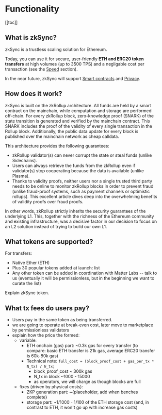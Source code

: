 # Functionality

[[toc]]

## What is zkSync?

zkSync is a trustless scaling solution for Ethereum. 

Today, you can use it for secure, user-friendly **ETH and ERC20 token transfers** at high volumes (up to 3500 TPS) and a negligable cost per transaction (see the [Speed](/faq/speed/) section).

In the near future, zkSync will support [Smart contracts](/faq/sc) and [Privacy](/faq/privacy).

## How does it work?

zkSync is built on the zkRollup architecture. All funds are held by a smart contract on the mainchain, while computation and storage are performed off-chain. For every zkRollup block, zero-knowledge proof (SNARK) of the state transition is generated and verified by the mainchain contract. This SNARK includes the proof of the validity of every single transaction in the Rollup block. Additionally, the public data update for every block is published over the mainchain network as cheap calldata.

This architecture provides the following guarantees:

- zkRollup validator(s) can never corrupt the state or steal funds (unlike Sidechains).
- Users can always retrieve the funds from the zkRollup even if validator(s) stop cooperating because the data is available (unlike Plasma).
- Thanks to validity proofs, neither users nor a single trusted third party needs to be online to monitor zkRollup blocks in order to prevent fraud (unlike fraud-proof systems, such as payment channels or optimistic rollups). This excellent article dives deep into the overwhelming benefits of validity proofs over fraud proofs.

In other words, zkRollup strictly inherits the security guarantees of the underlying L1. This, together with the richness of the Ethereum community and existing infrastructure, was a decisive factor in our decision to focus on an L2 solution instead of trying to build our own L1.

## What tokens are supported?

For transfers:

- Native Ether (ETH)
- Plus 30 popular tokens added at launch: list
- Any other token can be added in coordination with Matter Labs -- talk to us (eventually it will be permissionless, but in the beginning we want to curate the list)

Explain zkSync token.

## What tx fees do users pay?

- Users pay in the same token as being transferred.
- we are going to operate at break-even cost, later move to marketplace by permissionless validators
- explain how the price the formed:
    - variable:
        - ETH onchain (gas) part: ~0.3k gas for every transfer (to compare: basic ETH transfer is 21k gas, average ERC20 transfer is 60k-80k gas)
        - Technical note: `full_cost = (block_proof_cost + gas_per_tx * N_tx) / N_tx`; 
            - block_proof_cost ~ 300k gas
            - N_tx in block ~1000 - 15000
            - as operators, we will charge as though blocks are full
    - fixes (driven by physical costs):
        - ZKP generation part: ~{placeholder, add when benches complete}
        - storage part: ~1/1000 - 1/100 of the ETH storage cost (and, in contrast to ETH, it won't go up with increase gas costs)
